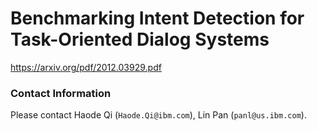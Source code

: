 # Benchmarking Intent Detection for Task-Oriented Dialog Systems
https://arxiv.org/pdf/2012.03929.pdf

### Contact Information
Please contact Haode Qi (`Haode.Qi@ibm.com`), Lin Pan (`panl@us.ibm.com`).
